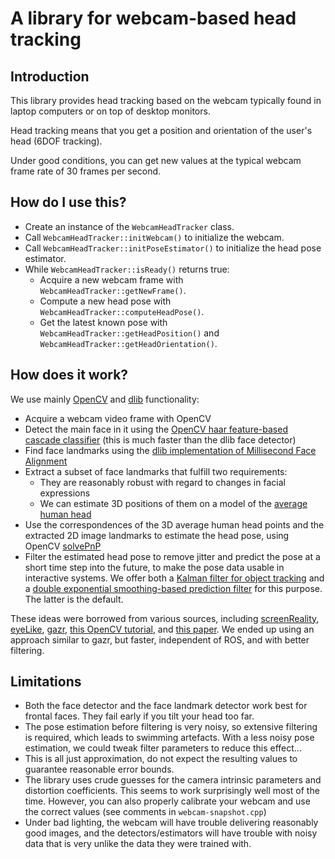 # A library for webcam-based head tracking

## Introduction

This library provides head tracking based on the webcam typically found in
laptop computers or on top of desktop monitors.

Head tracking means that you get a position and orientation of the user's head
(6DOF tracking).

Under good conditions, you can get new values at the typical webcam frame
rate of 30 frames per second.

## How do I use this?

- Create an instance of the `WebcamHeadTracker` class.
- Call `WebcamHeadTracker::initWebcam()` to initialize the webcam.
- Call `WebcamHeadTracker::initPoseEstimator()` to initialize the head pose estimator.
- While `WebcamHeadTracker::isReady()` returns true:
  - Acquire a new webcam frame with `WebcamHeadTracker::getNewFrame()`.
  - Compute a new head pose with `WebcamHeadTracker::computeHeadPose()`.
  - Get the latest known pose with `WebcamHeadTracker::getHeadPosition()`
    and `WebcamHeadTracker::getHeadOrientation()`.

## How does it work?

We use mainly [OpenCV](https://opencv.org/) and [dlib](http//dlib.net/) functionality:
- Acquire a webcam video frame with OpenCV
- Detect the main face in it using the
  [OpenCV haar feature-based cascade classifier](http://docs.opencv.org/3.2.0/d5/d54/group__objdetect.html)
  (this is much faster than the dlib face detector)
- Find face landmarks using the
  [dlib implementation of Millisecond Face Alignment](http://blog.dlib.net/2014/08/real-time-face-pose-estimation.html)
- Extract a subset of face landmarks that fulfill two requirements:
  - They are reasonably robust with regard to changes in facial expressions
  - We can estimate 3D positions of them on a model of the
    [average human head](https://en.wikipedia.org/wiki/Human_head)
- Use the correspondences of the 3D average human head points and the extracted
  2D image landmarks to estimate the head pose, using OpenCV
  [solvePnP](http://docs.opencv.org/3.2.0/d9/d0c/group__calib3d.html#ga549c2075fac14829ff4a58bc931c033d)
- Filter the estimated head pose to remove jitter and predict the pose at a
  short time step into the future, to make the pose data usable in interactive
  systems. We offer both a [Kalman filter for object tracking](http://docs.opencv.org/trunk/dc/d2c/tutorial_real_time_pose.html)
  and a [double exponential smoothing-based prediction filter](http://dl.acm.org/citation.cfm?id=769976)
  for this purpose. The latter is the default.

These ideas were borrowed from various sources, including
[screenReality](https://github.com/agirault/screenReality),
[eyeLike](https://github.com/trishume/eyeLike), 
[gazr](https://github.com/severin-lemaignan/gazr),
[this OpenCV tutorial](http://docs.opencv.org/trunk/dc/d2c/tutorial_real_time_pose.html),
and [this paper](http://dl.acm.org/citation.cfm?id=769976).
We ended up using an approach similar to gazr, but faster, independent of ROS,
and with better filtering.

## Limitations

- Both the face detector and the face landmark detector work best for frontal
  faces. They fail early if you tilt your head too far.
- The pose estimation before filtering is very noisy, so extensive filtering is
  required, which leads to swimming artefacts. With a less noisy pose
  estimation, we could tweak filter parameters to reduce this effect...
- This is all just approximation, do not expect the resulting values to
  guarantee reasonable error bounds.
- The library uses crude guesses for the camera intrinsic parameters and
  distortion coefficients. This seems to work surprisingly well most of the
  time. However, you can also properly calibrate your webcam and use the
  correct values (see comments in `webcam-snapshot.cpp`)
- Under bad lighting, the webcam will have trouble delivering reasonably good
  images, and the detectors/estimators will have trouble with noisy data that
  is very unlike the data they were trained with.
